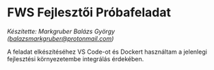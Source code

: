 # FWS Fejlesztői Próbafeladat

*Készítette: Markgruber Balázs György (balazsmarkgruber@protonmail.com)*

A feladat elkészítéséhez VS Code-ot és Dockert használtam a jelenlegi fejlesztési környezetembe integrálás érdekében.